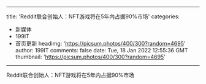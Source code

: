 
---
title: 'Reddit联合创始人：NFT游戏将在5年内占据90%市场'
categories: 
 - 新媒体
 - 199IT
 - 首页更新
headimg: 'https://picsum.photos/400/300?random=4695'
author: 199IT
comments: false
date: Tue, 18 Jan 2022 12:55:36 GMT
thumbnail: 'https://picsum.photos/400/300?random=4695'
---

<div>   
Reddit联合创始人：NFT游戏将在5年内占据90%市场  
</div>
            